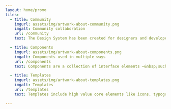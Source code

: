 ```yaml
---
layout: home/promo
tiles:
  - title: Community
    imgurl: assets/img/artwork-about-community.png
    imgalt: Community collaboration
    url: /community
    text: The Design System has been created for designers and developers across government to help them transform their agency’s products and services. The aim is to grow an active and engaged community to share and develop up a set of quality tools and designs that can be used by all.

  - title: Components
    imgurl: assets/img/artwork-about-components.png
    imgalt: Components used in multiple ways
    url: /components
    text: Components are a collection of interface elements —&nbsp;such as accordions, buttons, breadcrumbs, lists&nbsp;— that can be used by teams of designers and developers across government to build products.

  - title: Templates
    imgurl: assets/img/artwork-about-templates.png
    imgalt: Templates
    url: /templates
    text: Templates include high value core elements like icons, typography, colours, and sometimes complex UI patterns like grids, cards and navigation. They are a great way to kickstart a project and are designed to save on time and resources and get value to users sooner.

---
```

